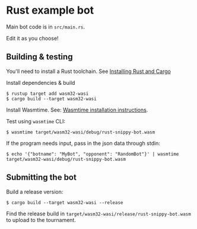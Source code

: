 # Rust example bot

Main bot code is in `src/main.rs`.

Edit it as you choose!

## Building & testing

You'll need to install a Rust toolchain. See [Installing Rust and Cargo](https://doc.rust-lang.org/cargo/getting-started/installation.html)

Install dependencies & build
```
$ rustup target add wasm32-wasi
$ cargo build --target wasm32-wasi
```

Install Wasmtime. See: [Wasmtime installation instructions](https://docs.wasmtime.dev/cli-install.html).

Test using `wasmtime` CLI:
```
$ wasmtime target/wasm32-wasi/debug/rust-snippy-bot.wasm
```

If the program needs input, pass in the json data through stdin:
```
$ echo '{"botname": "MyBot", "opponent": "RandomBot"}' | wasmtime target/wasm32-wasi/debug/rust-snippy-bot.wasm
```

## Submitting the bot

Build a release version:
```
$ cargo build --target wasm32-wasi --release
```

Find the release build in `target/wasm32-wasi/release/rust-snippy-bot.wasm` to upload to the tournament.